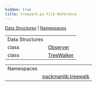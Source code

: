 ```yaml
---
hidden: true
title: treewalk.py File Reference
---
```


[Data Structures](#nested-classes) \| [Namespaces](#namespaces)

|  |  |
|----|----|
| Data Structures |  |
| class   | <a href="classpackmanlib_1_1treewalk_1_1_observer.md">Observer</a> |
| class   | <a href="classpackmanlib_1_1treewalk_1_1_tree_walker.md">TreeWalker</a> |

|  |  |
|----|----|
| Namespaces |  |
|   | <a href="namespacepackmanlib_1_1treewalk.md">packmanlib.treewalk</a> |
